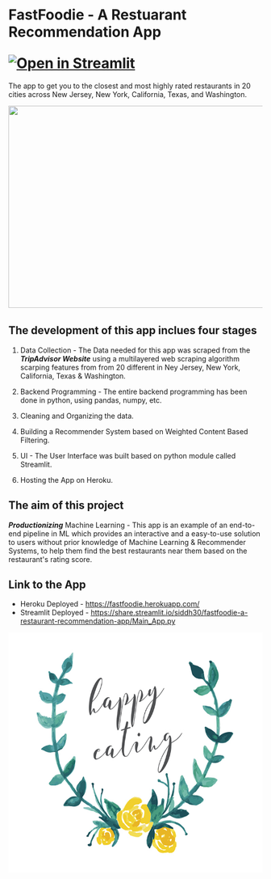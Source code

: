 # <p align = "left"> FastFoodie - A Restuarant Recommendation App </p></p> [![Open in Streamlit](https://static.streamlit.io/badges/streamlit_badge_black_white.svg)](https://share.streamlit.io/siddh30/fastfoodie-a-restaurant-recommendation-app/Main_App.py)
The app to get you to the closest and most highly rated restaurants in 20 cities across New Jersey, New York, California, Texas, and Washington.

<p align = "left"><img width="700" img height="400" src="https://github.com/siddh30/FastFoodie-A-Restaurant-Recommendation-App/blob/master/Data/Food.png"></p>


## The development of this app inclues four stages
1) Data Collection - The Data needed for this app was scraped from the ***TripAdvisor Website*** using a multilayered web scraping algorithm scarping features from from 20 different in Ney Jersey, New York, California, Texas & Washington.

2) Backend Programming - The entire backend programming has been done in python, using pandas, numpy, etc.

3) Cleaning and Organizing the data.

4) Building a Recommender System based on Weighted Content Based Filtering.  

5) UI - The User Interface was built based on python module called Streamlit.

6) Hosting the App on Heroku.


## The aim of this project
***Productionizing*** Machine Learning - This app is an example of an end-to-end pipeline in ML which provides an interactive and a easy-to-use solution to users without prior knowledge of Machine Learning & Recommender Systems, to help them find the best restaurants near them based on the restaurant's rating score. 

## Link to the App
* Heroku Deployed - https://fastfoodie.herokuapp.com/
* Streamlit Deployed - https://share.streamlit.io/siddh30/fastfoodie-a-restaurant-recommendation-app/Main_App.py

<p align = "left"><img width="700" img height="475" src="https://github.com/siddh30/FastFoodie-The-Restaurant-Recommendation-App/blob/master/Data/happy_eating.jpg"></p>
